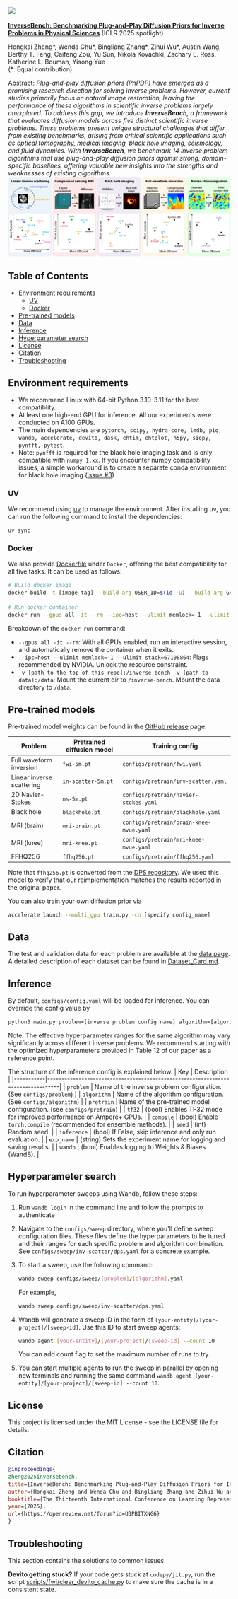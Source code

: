 
![](assets/logo.png)

[**InverseBench: Benchmarking Plug-and-Play Diffusion Priors for Inverse Problems in Physical Sciences**](https://openreview.net/pdf?id=U3PBITXNG6) (ICLR 2025 spotlight)

Hongkai Zheng*, Wenda Chu*, Bingliang Zhang*, Zihui Wu*, Austin Wang, Berthy T. Feng, Caifeng Zou, Yu Sun, Nikola Kovachki, Zachary E. Ross, Katherine L. Bouman, Yisong Yue  
(*: Equal contribution)

Abstract: *Plug-and-play diffusion priors (PnPDP) have emerged as a promising research direction for solving inverse problems.
 However, current studies primarily focus on natural image restoration, leaving the performance of these algorithms in scientific inverse problems largely unexplored. To address this gap, we introduce **InverseBench**, a framework that evaluates diffusion models across five distinct scientific inverse problems. These problems present unique structural challenges that differ from existing benchmarks, arising from critical scientific applications such as optical tomography, medical imaging, black hole imaging, seismology, and fluid dynamics. With **InverseBench**, we benchmark 14 inverse problem algorithms that use plug-and-play diffusion priors against strong, domain-specific baselines, offering valuable new insights into the strengths and weaknesses of existing algorithms.*
![](assets/teaser.png)

## Table of Contents
- [Environment requirements](#environment-requirements)
  - [UV](#uv)
  - [Docker](#docker)
- [Pre-trained models](#pre-trained-models)
- [Data](#data)
- [Inference](#inference)
- [Hyperparameter search](#hyperparameter-search)
- [License](#license)
- [Citation](#citation)
- [Troubleshooting](#troubleshooting)


## Environment requirements
- We recommend Linux with 64-bit Python 3.10-3.11 for the best compatiblity.
- At least one high-end GPU for inference. All our experiments were conducted on A100 GPUs. 
- The main dependencies are `pytorch, scipy, hydra-core, lmdb, piq, wandb, accelerate, devito, dask, ehtim, ehtplot, h5py, sigpy, pynfft, pytest`. 
- Note: `pynfft` is required for the black hole imaging task and is only compatible with `numpy 1.xx`. If you encounter numpy compatibility issues, a simple workaround is to create a separate conda environment for black hole imaging.([issue #3](https://github.com/devzhk/InverseBench/issues/3))
### UV
We recommend using [uv](https://docs.astral.sh/uv/getting-started/installation/) to manage the environment. After installing uv, you can run the following command to install the dependencies:
```bash
uv sync
```

### Docker
We also provide [Dockerfile](Docker/Dockerfile) under `Docker`, offering the best compatibility for all five tasks. It can be used as follows:
```bash
# Build docker image
docker build -t [image tag] --build-arg USER_ID=$(id -u) --build-arg GROUP_ID=$(id -g) .

# Run docker container
docker run --gpus all -it --rm --ipc=host --ulimit memlock=-1 --ulimit stack=67108864 -v [path to the top of this git repo]:/inverse-bench -v [path to data]:/data [image tag]
```
Breakdown of the `docker run` command:
- `--gpus all -it --rm`: With all GPUs enabled, run an interactive session, and automatically remove the container when it exits.
- `--ipc=host --ulimit memlock=-1 --ulimit stack=67108864`: Flags recommended by NVIDIA. Unlock the resource constraint.
- `-v [path to the top of this repo]:/inverse-bench -v [path to data]:/data`: Mount the current dir to `/inverse-bench`. Mount the data directory to `/data`.

## Pre-trained models

Pre-trained model weights can be found in the [GitHub release](https://github.com/devzhk/InverseBench/releases/tag/diffusion-prior) page.

| Problem  | Pretrained diffusion model| Training config |
|---------|---------------------------| ------------- |
| Full waveform inversion| `fwi-5m.pt` |  `configs/pretrain/fwi.yaml`|
| Linear inverse scattering| `in-scatter-5m.pt`| `configs/pretrain/inv-scatter.yaml`|
| 2D Navier-Stokes | `ns-5m.pt`| `configs/pretrain/navier-stokes.yaml` |
| Black hole | `blackhole.pt` | `configs/pretrain/blackhole.yaml`|
|MRI (brain) | `mri-brain.pt`| `configs/pretrain/brain-knee-mvue.yaml`|
|MRI (knee) | `mri-knee.pt`| `configs/pretrain/mri-knee-mvue.yaml`|
|FFHQ256 |  `ffhq256.pt` | `configs/pretrain/ffhq256.yaml`|

Note that `ffhq256.pt` is converted from the [DPS repository](https://github.com/DPS2022/diffusion-posterior-sampling). We used this model to verify that our reimplementation matches the results reported in the original paper.

You can also train your own diffusion prior via
```bash
accelerate launch --multi_gpu train.py -cn [specify config_name]
```
## Data
The test and validation data for each problem are available at the [data page](https://data.caltech.edu/records/jfdr4-6ws87?token=eyJhbGciOiJIUzUxMiJ9.eyJpZCI6IjdiNDk4OGU3LWQ0NTgtNGYwNy04NDc4LWE5YWE3OWIzOTU0MSIsImRhdGEiOnt9LCJyYW5kb20iOiJlYTk1ZjU0YTdmZjcwZTQ1OTYzZTNiZTRkNTBhYmJmMiJ9.NFEYlpOyrepCIFkR6EBrVaQcGGfVam5gileyMjbnrjBCZFemXLsGyGY-qlxlPf9tGE_L1qH3lCpUJz_RTeOfiQ).
A detailed description of each dataset can be found in [Dataset_Card.md](Dataset_Card.md).

## Inference

By default, `configs/config.yaml` will be loaded for inference. You can override the config value by
```bash
python3 main.py problem=[inverse problem config name] algorithm=[algorithm config name] pretrain=[pretrained model config name]
```
Note: The effective hyperparameter ranges for the same algorithm may vary significantly across different inverse problems. We recommend starting with the optimized hyperparameters provided in Table 12 of our paper as a reference point.

The structure of the inference config is explained below. 
| Key       | Description                                                                      |
|-----------|----------------------------------------------------------------------------------|
| `problem`   | Name of the inverse problem configuration. (See `configs/problem`)             |
| `algorithm` | Name of the algorithm configuration. (See `configs/algorithm`)                 |
| `pretrain`  | Name of the pre-trained model configuration. (see `configs/pretrain`)          |
| `tf32`      | (bool) Enables TF32 mode for improved performance on Ampere+ GPUs.             |
| `compile`   | (bool) Enable `torch.compile` (recommended for ensemble methods).              |
| `seed`      | (int) Random seed.                                                             |
| `inference` | (bool) If False, skip inference and only run evaluation.                       |
| `exp_name`  | (string) Sets the experiment name for logging and saving results.              |
| `wandb`     | (bool) Enables logging to Weights & Biases (WandB).                            |




## Hyperparameter search

To run hyperparameter sweeps using Wandb, follow these steps:

1. Run `wandb login` in the command line and follow the prompts to authenticate

2. Navigate to the `configs/sweep` directory, where you'll define sweep configuration files. These files define the hyperparameters to be tuned and their ranges for each specific problem and algorithm combination. See  `configs/sweep/inv-scatter/dps.yaml` for a concrete example.  
   

3. To start a sweep, use the following command:

   ```bash
   wandb sweep configs/sweep/[problem]/[algorithm].yaml
   ```

   For example, 

   ```bash
   wandb sweep configs/sweep/inv-scatter/dps.yaml
   ```

4. Wandb will generate a sweep ID in the form of `[your-entity]/[your-project]/[sweep-id]`. Use this ID to start sweep agents:

   ```bash
   wandb agent [your-entity]/[your-project]/[sweep-id] --count 10
   ```
   You can add count flag to set the maximum number of runs to try. 

5. You can start multiple agents to run the sweep in parallel by opening new terminals and running the same command `wandb agent [your-entity]/[your-project]/[sweep-id] --count 10`.

## License
This project is licensed under the MIT License - see the LICENSE file for details.

## Citation
```bibtex
@inproceedings{
zheng2025inversebench,
title={InverseBench: Benchmarking Plug-and-Play Diffusion Priors for Inverse Problems in Physical Sciences},
author={Hongkai Zheng and Wenda Chu and Bingliang Zhang and Zihui Wu and Austin Wang and Berthy Feng and Caifeng Zou and Yu Sun and Nikola Borislavov Kovachki and Zachary E Ross and Katherine Bouman and Yisong Yue},
booktitle={The Thirteenth International Conference on Learning Representations},
year={2025},
url={https://openreview.net/forum?id=U3PBITXNG6}
}
```


## Troubleshooting
This section contains the solutions to common issues. 

**Devito getting stuck?**
If your code gets stuck at `codepy/jit.py`, 
run the script [scripts/fwi/clear_devito_cache.py](https://github.com/devitocodes/devito/blob/master/scripts/clear_devito_cache.py) to make sure the cache is in a consistent state.  
